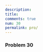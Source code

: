 ```yaml
---
description: 
title: 
comments: true
num: 30
permalink: pro/
---
```

<div class='problem'>
<h3>Problem 30</h3>
<p>

</p></div>
